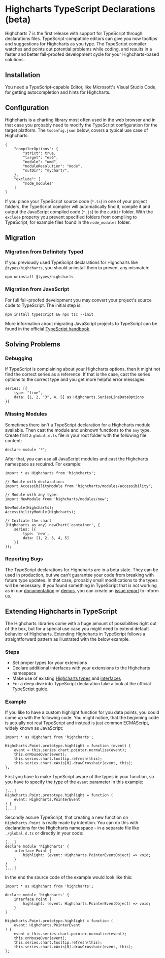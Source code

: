 Highcharts TypeScript Declarations (beta)
===

Highcharts 7 is the first release with support for TypeScript through declarations files. TypeScript-compatible editors can give you now tooltips and suggestions for Highcharts as you type. The TypeScript compiler watches and points out potential problems while coding, and results in a faster and better fail-proofed development cycle for your Highcharts-based solutions.

Installation
------------

You need a TypeScript-capable Editor, like Microsoft's Visual Studio Code, for getting autocompletion and hints for Highcharts.

Configuration
-------------

Highcharts is a charting library most often used in the web browser and in that case you probably need to modify the TypeScript configuration for the target platform. The `tsconfig.json` below, covers a typical use case of Highcharts:

    
    {
        "compilerOptions": {
            "strict": true,
            "target": "es6",
            "module": "umd",
            "moduleResolution": "node",
            "outDir": "mychart/",
        },
        "exclude": [
            "node_modules"
        ]
    } 

If you place your TypeScript source code (`*.ts`) in one of your project folders, the TypeScript compiler will automatically find it, compile it and output the JavaScript compiled code (`*.js`) to the `outDir` folder. With the `exclude` property you prevent specified folders from compiling to TypeScript, for example files found in the `node_modules` folder.

Migration
---------

### Migration from Definitely Typed

If you previously used TypeScript declarations for Highcharts like `@types/highcharts`, you should uninstall them to prevent any mismatch:

    
    npm uninstall @types/highcharts 

### Migration from JavaScript

For full fail-proofed development you may convert your project's source code to TypeScript. The initial step is:

    
    npm install typescript && npx tsc --init 

More information about migrating JavaScript projects to TypeScript can be found in the official [TypeScript handbook](http://www.typescriptlang.org/docs/handbook/migrating-from-javascript.html).

Solving Problems
----------------

### Debugging

If TypeScript is complaining about your Highcharts options, then it might not find the correct series as a reference. If that is the case, cast the series options to the correct type and you get more helpful error messages:

    
    series: [{
        type: "line",
        data: [1, 2, "3", 4, 5] as Highcharts.SeriesLineDataOptions
    }] 

### Missing Modules

Sometimes there isn't a TypeScript declaration for a Highcharts module available. Then cast the module and unknown functions to the `any` type. Create first a `global.d.ts` file in your root folder with the following file content:

    
    declare module '*'; 

After that, you can use all JavaScript modules and cast the Highcharts namespace as required. For example:

    
    import * as Highcharts from 'highcharts';
    
    // Module with declaration:
    import AccessibilityModule from 'highcharts/modules/accessibility';
    
    // Module with any type:
    import NewModule from 'highcharts/modules/new';
        
    NewModule(Highcharts);
    AccessibilityModule(Highcharts);
        
    // Initiate the chart
    (Highcharts as any).newChart('container', {
        series: [{
            type: 'new',
            data: [1, 2, 3, 4, 5]
        }]
    }); 

### Reporting Bugs

The TypeScript declarations for Highcharts are in a beta state. They can be used in production, but we can't guarantee your code from breaking with future type updates. In that case, probably small modifications to the types will be necessary. If you found something in TypeScript that is not working as in our [documentation](https://api.highcharts.com/) or [demos](https://www.highcharts.com/demo), you can create an [issue report](https://github.com/highcharts/highcharts/issues) to inform us.

Extending Highcharts in TypeScript
----------------------------------

The Highcharts libraries come with a huge amount of possibilities right out of the box, but for a special use case you might need to extend default behavior of Highcharts. Extending Highcharts in TypeScript follows a straightforward pattern as illustrated with the below example.

### Steps

*   Set proper types for your extensions
*   Declare additional interfaces with your extensions to the Highcharts namespace
*   Make use of existing [Highcharts types](https://api.highcharts.com/class-reference/Highcharts) and [interfaces](https://api.highcharts.com/class-reference/Highcharts.Dictionary_T_)
*   For a deep dive into TypeScript declaration take a look at the official [TypeScript guide](http://www.typescriptlang.org/docs/handbook/declaration-files/deep-dive.html).

### Example

If you like to have a custom highlight function for you data points, you could come up with the following code. You might notice, that the beginning code is actually not real TypeScript and instead is just common ECMAScript, widely known as JavaScript:

    
    import * as Highchart from 'highcharts';
    
    Highcharts.Point.prototype.highlight = function (event) {
        event = this.series.chart.pointer.normalize(event);
        this.onMouseOver(event);
        this.series.chart.tooltip.refresh(this);
        this.series.chart.xAxis[0].drawCrosshair(event, this);
    }; 

First you have to make TypeScript aware of the types in your function, so you have to specify the type of the `event` parameter in this example:

    
    [...]
    Highcharts.Point.prototype.highlight = function (
        event: Highcharts.PointerEvent
    ) {
    [...] 

Secondly assure TypeScript, that creating a new function on `Highcharts.Point` is really made by intention. You can do this with declarations for the Highcharts namespace - in a separate file like `./global.d.ts` or directly in your code:

    
    [...]
    declare module 'highcharts' {
        interface Point {
            highlight: (event: Highcharts.PointerEventObject) => void;
        }
    }
    [...] 

In the end the source code of the example would look like this:

    
    import * as Highchart from 'highcharts';
    
    declare module 'highcharts' {
        interface Point {
            highlight: (event: Highcharts.PointerEventObject) => void;
        }
    }
    
    Highcharts.Point.prototype.highlight = function (
        event: Highcharts.PointerEvent
    ) {
        event = this.series.chart.pointer.normalize(event);
        this.onMouseOver(event);
        this.series.chart.tooltip.refresh(this);
        this.series.chart.xAxis[0].drawCrosshair(event, this);
    };